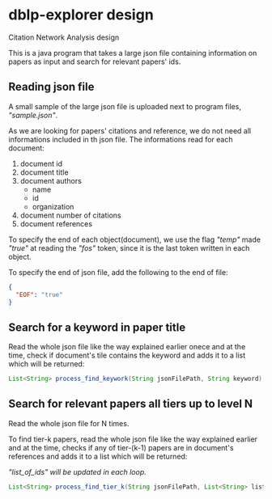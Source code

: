# dblp-explorer design
Citation Network Analysis design

This is a java program that takes a large json file containing information on papers as input and search for relevant papers' ids.


## Reading json file
A small sample of the large json file is uploaded next to program files, *"sample.json"*.

As we are looking for papers' citations and reference, we do not need all informations included in th json file. The informations read for each document:
1. document id
2. document title
3. document authors
    - name
    - id
    - organization
4. document number of citations
5. document references


To specify the end of each object(document), we use the flag *"temp"* made *"true"* at reading the *"fos"* token, since it is the last token written in each object.


To specify the end of json file, add the following to the end of file:
```json
{
  "EOF": "true"
}
```

## Search for a keyword in paper title
Read the whole json file like the way explained earlier onece and at the time, check if document's tile contains the keyword and adds it to a list which will be returned:
```java
List<String> process_find_keywork(String jsonFilePath, String keyword);               // function definition
```

## Search for relevant papers all tiers up to level N
Read the whole json file for N times.

To find tier-k papers, read the whole json file like the way explained earlier and at the time, checks if any of tier-(k-1) papers are in document's references and adds it to a list which will be returned:

*"list_of_ids" will be updated in each loop.*
```java
List<String> process_find_tier_k(String jsonFilePath, List<String> list_of_ids);      // function definition
```
